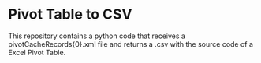 # Pivot Table to CSV
This repository contains a python code that receives a pivotCacheRecords{0}.xml file and returns a .csv with the source code of a Excel Pivot Table.
